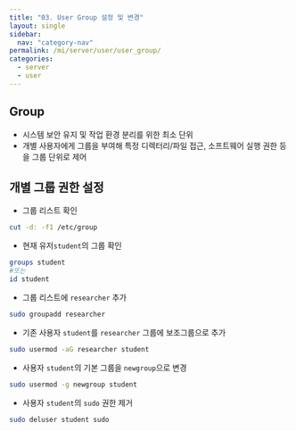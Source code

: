 ```yaml
---
title: "03. User Group 설정 및 변경"
layout: single
sidebar:
  nav: "category-nav"
permalink: /mi/server/user/user_group/
categories:
  - server
  - user
---
```



## Group

  - 시스템 보안 유지 및 작업 환경 분리를 위한 최소 단위
  - 개별 사용자에게 그룹을 부여해 특정 디렉터리/파일 접근, 소프트웨어 실행 권한 등을 그룹 단위로 제어
  

## 개별 그룹 권한 설정

  - 그룹 리스트 확인
```bash
cut -d: -f1 /etc/group
```
  - 현재 유저`student`의 그룹 확인
```bash
groups student
#또는
id student
```
  - 그룹 리스트에 `researcher` 추가
```bash
sudo groupadd researcher
```
  - 기존 사용자 `student`를 `researcher` 그룹에 보조그룹으로 추가
```bash
sudo usermod -aG researcher student
```
  - 사용자 `student`의 기본 그룹을 `newgroup`으로 변경
```bash
sudo usermod -g newgroup student
```
  - 사용자 `student`의 `sudo` 권한 제거
```bash
sudo deluser student sudo
```
